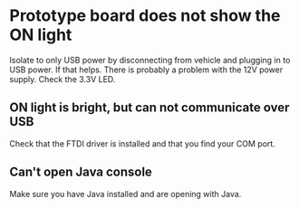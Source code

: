 # Prototype board does not show the ON light

Isolate to only USB power by disconnecting from vehicle and plugging in to USB power. If that helps. There is probably a problem with the 12V power supply.
Check the 3.3V LED.

## ON light is bright, but can not communicate over USB

Check that the FTDI driver is installed and that you find your COM port.

## Can't open Java console

Make sure you have Java installed and are opening with Java.
